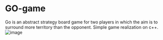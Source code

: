 # GO-game
Go is an abstract strategy board game for two players in which the aim is to surround more territory than the opponent.
Simple game realization on c++.
![image](https://user-images.githubusercontent.com/130999119/235283137-7c9d0c08-29d7-4a8c-8a22-a75523b0aa2e.png)
